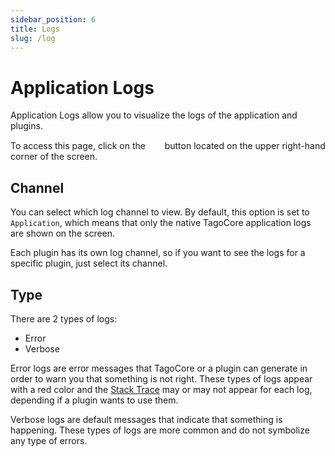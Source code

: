 ```yaml
---
sidebar_position: 6
title: Logs
slug: /log
---
```


# Application Logs

Application Logs allow you to visualize the logs of the application and plugins.

To access this page, click on the &nbsp;<img src="/docs/img/icons/scroll.svg" width="15px"/>&nbsp; button located on the upper right-hand corner of the screen.


## Channel

You can select which log channel to view. By default, this option is set to `Application`, which means that only the native TagoCore application logs are shown on the screen.

Each plugin has its own log channel, so if you want to see the logs for a specific plugin, just select its channel.

## Type

There are 2 types of logs:

- Error
- Verbose

Error logs are error messages that TagoCore or a plugin can generate in order to warn you that something is not right. These types of logs appear with a red color and the [Stack Trace](https://en.wikipedia.org/wiki/Stack_trace) may or may not appear for each log, depending if a plugin wants to use them.

Verbose logs are default messages that indicate that something is happening. These types of logs are more common and do not symbolize any type of errors.
